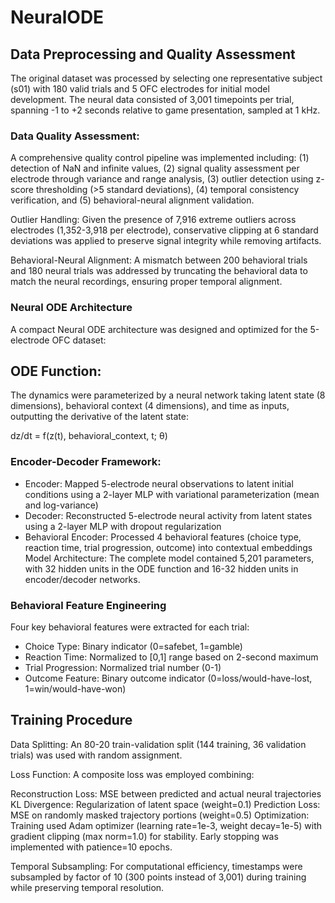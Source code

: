 # NeuralODE

## Data Preprocessing and Quality Assessment
The original dataset was processed by selecting one representative subject (s01) with 180 valid trials and 5 OFC electrodes for initial model development. The neural data consisted of 3,001 timepoints per trial, spanning -1 to +2 seconds relative to game presentation, sampled at 1 kHz.

### Data Quality Assessment: 

A comprehensive quality control pipeline was implemented including: (1) detection of NaN and infinite values, (2) signal quality assessment per electrode through variance and range analysis, (3) outlier detection using z-score thresholding (>5 standard deviations), (4) temporal consistency verification, and (5) behavioral-neural alignment validation.

Outlier Handling: Given the presence of 7,916 extreme outliers across electrodes (1,352-3,918 per electrode), conservative clipping at 6 standard deviations was applied to preserve signal integrity while removing artifacts.

Behavioral-Neural Alignment: A mismatch between 200 behavioral trials and 180 neural trials was addressed by truncating the behavioral data to match the neural recordings, ensuring proper temporal alignment.

### Neural ODE Architecture
A compact Neural ODE architecture was designed and optimized for the 5-electrode OFC dataset:

## ODE Function: 

The dynamics were parameterized by a neural network taking latent state (8 dimensions), behavioral context (4 dimensions), and time as inputs, outputting the derivative of the latent state:

dz/dt = f(z(t), behavioral_context, t; θ)

### Encoder-Decoder Framework:

- Encoder: Mapped 5-electrode neural observations to latent initial conditions using a 2-layer MLP with variational parameterization (mean and log-variance)
- Decoder: Reconstructed 5-electrode neural activity from latent states using a 2-layer MLP with dropout regularization
- Behavioral Encoder: Processed 4 behavioral features (choice type, reaction time, trial progression, outcome) into contextual embeddings
Model Architecture: The complete model contained 5,201 parameters, with 32 hidden units in the ODE function and 16-32 hidden units in encoder/decoder networks.

### Behavioral Feature Engineering
Four key behavioral features were extracted for each trial:

- Choice Type: Binary indicator (0=safebet, 1=gamble)
- Reaction Time: Normalized to [0,1] range based on 2-second maximum
- Trial Progression: Normalized trial number (0-1)
- Outcome Feature: Binary outcome indicator (0=loss/would-have-lost, 1=win/would-have-won)

## Training Procedure
Data Splitting: An 80-20 train-validation split (144 training, 36 validation trials) was used with random assignment.

Loss Function: A composite loss was employed combining:

Reconstruction Loss: MSE between predicted and actual neural trajectories
KL Divergence: Regularization of latent space (weight=0.1)
Prediction Loss: MSE on randomly masked trajectory portions (weight=0.5)
Optimization: Training used Adam optimizer (learning rate=1e-3, weight decay=1e-5) with gradient clipping (max norm=1.0) for stability. Early stopping was implemented with patience=10 epochs.

Temporal Subsampling: For computational efficiency, timestamps were subsampled by factor of 10 (300 points instead of 3,001) during training while preserving temporal resolution.
